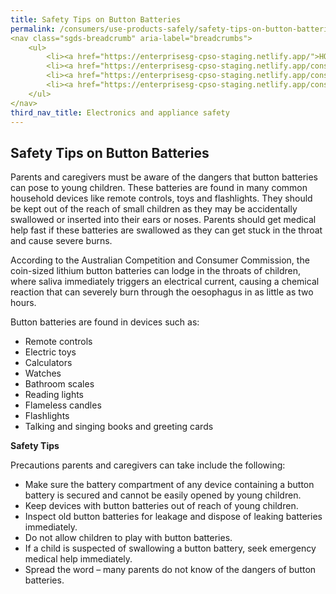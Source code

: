 ```yaml
---
title: Safety Tips on Button Batteries
permalink: /consumers/use-products-safely/safety-tips-on-button-batteries
<nav class="sgds-breadcrumb" aria-label="breadcrumbs">
    <ul>
        <li><a href="https://enterprisesg-cpso-staging.netlify.app/">HOME</a></li>
        <li><a href="https://enterprisesg-cpso-staging.netlify.app/consumers/choose-safer-products/look-for-the-safety-mark">CONSUMERS</a></li>
        <li><a href="https://enterprisesg-cpso-staging.netlify.app/consumers/use-products-safely/electronics-and-appliance-safety">USE PRODUCTS SAFELY</a></li>
        <li><a href="https://enterprisesg-cpso-staging.netlify.app/consumers/use-products-safely/electronics-and-appliance-safety">ELECTRONICS AND APPLIANCE SAFETY</a></li>
    </ul>
</nav>
third_nav_title: Electronics and appliance safety
---
```


## Safety Tips on Button Batteries
Parents and caregivers must be aware of the dangers that button batteries can pose to young children. These batteries are found in many common household devices like remote controls, toys and flashlights. They should be kept out of the reach of small children as they may be accidentally swallowed or inserted into their ears or noses. Parents should get medical help fast if these batteries are swallowed as they can get stuck in the throat and cause severe burns.

According to the Australian Competition and Consumer Commission, the coin-sized lithium button batteries can lodge in the throats of children, where saliva immediately triggers an electrical current, causing a chemical reaction that can severely burn through the oesophagus in as little as two hours.

Button batteries are found in devices such as:
* Remote controls
* Electric toys
* Calculators
* Watches
* Bathroom scales
* Reading lights
* Flameless candles
* Flashlights
* Talking and singing books and greeting cards

**Safety Tips**

Precautions parents and caregivers can take include the following:
* Make sure the battery compartment of any device containing a button battery is secured and cannot be easily opened by young children.
* Keep devices with button batteries out of reach of young children.
* Inspect old button batteries for leakage and dispose of leaking batteries immediately.
* Do not allow children to play with button batteries.
* If a child is suspected of swallowing a button battery, seek emergency medical help immediately.
* Spread the word – many parents do not know of the dangers of button batteries.
